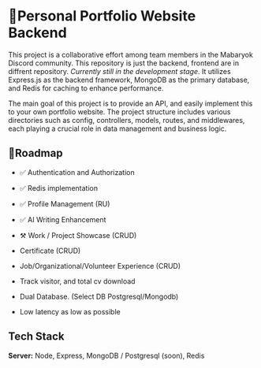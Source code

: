 
# 🚀Personal Portfolio Website Backend

This project is a collaborative effort among team members in the Mabaryok Discord community. This repository is just the backend, frontend are in diffrent repository. *Currently still in the development stage*. It utilizes Express.js as the backend framework, MongoDB as the primary database, and Redis for caching to enhance performance.

The main goal of this project is to provide an API, and easily implement this to your own portfolio website. The project structure includes various directories such as config, controllers, models, routes, and middlewares, each playing a crucial role in data management and business logic.


## 📌Roadmap

- ✅ Authentication and Authorization

- ✅ Redis implementation

- ✅ Profile Management (RU)

- ✅ AI Writing Enhancement

- ⚒️ Work / Project Showcase (CRUD)

- Certificate (CRUD)

- Job/Organizational/Volunteer Experience (CRUD)

- Track visitor, and total cv download

- Dual Database. (Select DB Postgresql/Mongodb)

- Low latency as low as possible

## Tech Stack

**Server:** Node, Express, MongoDB / Postgresql (soon), Redis


